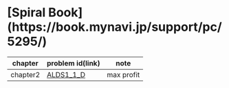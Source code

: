 <h1> [Spiral Book](https://book.mynavi.jp/support/pc/5295/) </h1>

| chapter | problem id(link) | note |
| - | - | - |
| chapter2 | [ALDS1_1_D](https://onlinejudge.u-aizu.ac.jp/courses/lesson/1/ALDS1/1/ALDS1_1_D) | max profit |
